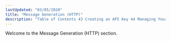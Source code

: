 ```yaml
---
lastUpdated: "03/05/2020"
title: "Message Generation (HTTP)"
description: "Table of Contents 43 Creating an API Key 44 Managing Your API Keys 44 1 Viewing Your API Keys 44 2 Creating an API Key 44 3 Updating an API Key 44 4 Deleting an API Key 45 Generating a Transmission 46 Using Substitution Data 47 Creating Stored Templates 48..."
---
```


Welcome to the Message Generation (HTTP) section. 
